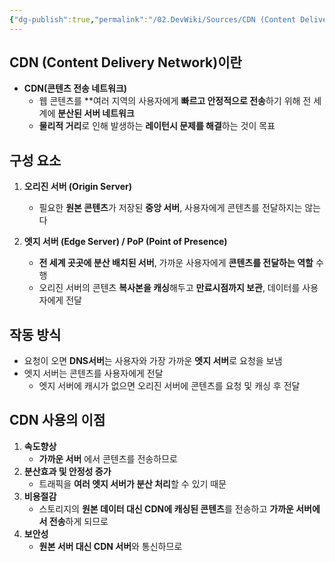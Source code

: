 ```yaml
---
{"dg-publish":true,"permalink":"/02.DevWiki/Sources/CDN (Content Delivery Network)/","noteIcon":"","updated":"2025-08-09T11:59:16.000+09:00"}
---
```


## CDN (Content Delivery Network)이란
* **CDN(콘텐츠 전송 네트워크)**
	* 웹 콘텐츠를 **여러 지역의 사용자에게 **빠르고 안정적으로 전송**하기 위해 전 세계에 **분산된 서버 네트워크**
	* **물리적 거리**로 인해 발생하는 **레이턴시 문제를 해결**하는 것이 목표
## 구성 요소
1.  **오리진 서버 (Origin Server)**
    - 필요한 **원본 콘텐츠**가 저장된 **중앙 서버**, 사용자에게 콘텐츠를 전달하지는 않는다

2.  **엣지 서버 (Edge Server) / PoP (Point of Presence)**
    - **전 세계 곳곳에 분산 배치된 서버**, 가까운 사용자에게 **콘텐츠를 전달하는 역할** 수행
    - 오리진 서버의 콘텐츠 **복사본을 캐싱**해두고 **만료시점까지 보관**, 데이터를 사용자에게 전달

## 작동 방식
- 요청이 오면 **DNS서버**는 사용자와 가장 가까운 **엣지 서버**로 요청을 보냄
- 엣지 서버는 콘텐츠를 사용자에게 전달
	- 엣지 서버에 캐시가 없으면 오리진 서버에 콘텐츠를 요청 및 캐싱 후 전달
## CDN 사용의 이점
1. **속도향상**
	* **가까운 서버** 에서 콘텐츠를 전송하므로 
2. **분산효과 및 안정성 증가**
	* 트래픽을 **여러 엣지 서버가 분산 처리**할 수 있기 때문
3. **비용절감**
	* 스토리지의 **원본 데이터 대신 CDN에 캐싱된 콘텐츠**를 전송하고 **가까운 서버에서 전송**하게 되므로
4. **보안성**
	* **원본 서버 대신 CDN 서버**와 통신하므로